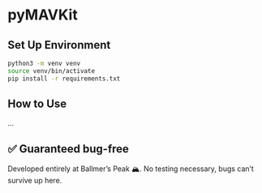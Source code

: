 # pyMAVKit

## Set Up Environment
```bash
python3 -m venv venv
source venv/bin/activate
pip install -r requirements.txt
```

## How to Use
...

## ✅ Guaranteed bug-free
Developed entirely at Ballmer’s Peak 🏔️. No testing necessary, bugs can’t survive up here.

